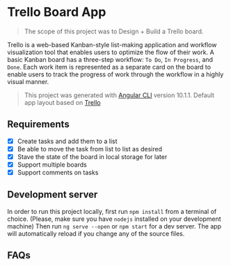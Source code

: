 # Trello Board App

> The scope of this project was to Design + Build a Trello board.

Trello is a web-based Kanban-style list-making application and workflow visualization tool that enables users to optimize the flow of their work. A basic Kanban board has a three-step workflow: `To Do`, `In Progress`, and `Done`. Each work item is represented as a separate card on the board to enable users to track the progress of work through the workflow in a highly visual manner.

> This project was generated with [Angular CLI](https://github.com/angular/angular-cli) version 10.1.1.
> Default app layout based on [Trello](https://trello.com/home)

## Requirements
- [x] Create tasks and add them to a list
- [x] Be able to move the task from list to list as desired
- [x] Stave the state of the board in local storage for later
- [x] Support multiple boards
- [x] Support comments on tasks

## Development server
In order to run this project locally, first run `npm install` from a terminal of choice. (Please, make sure you have `nodejs` installed on your development machine)
Then run `ng serve --open` or `npm start` for a dev server. The app will automatically reload if you change any of the source files.

## FAQs
